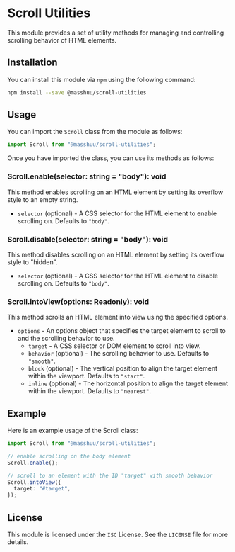 # Scroll Utilities

This module provides a set of utility methods for managing and controlling scrolling behavior of HTML elements.

## Installation

You can install this module via `npm` using the following command:

```bash
npm install --save @masshuu/scroll-utilities
```

## Usage

You can import the `Scroll` class from the module as follows:

```ts
import Scroll from "@masshuu/scroll-utilities";
```

Once you have imported the class, you can use its methods as follows:

### Scroll.enable(selector: string = "body"): void

This method enables scrolling on an HTML element by setting its overflow style to an empty string.

- `selector` (optional) - A CSS selector for the HTML element to enable scrolling on. Defaults to `"body"`.

### Scroll.disable(selector: string = "body"): void

This method disables scrolling on an HTML element by setting its overflow style to "hidden".

- `selector` (optional) - A CSS selector for the HTML element to disable scrolling on. Defaults to `"body"`.

### Scroll.intoView(options: Readonly<ScrollIntoView>): void

This method scrolls an HTML element into view using the specified options.

- `options` - An options object that specifies the target element to scroll to and the scrolling behavior to use.
  - `target` - A CSS selector or DOM element to scroll into view.
  - `behavior` (optional) - The scrolling behavior to use. Defaults to `"smooth"`.
  - `block` (optional) - The vertical position to align the target element within the viewport. Defaults to `"start"`.
  - `inline` (optional) - The horizontal position to align the target element within the viewport. Defaults to `"nearest"`.

## Example

Here is an example usage of the Scroll class:

```ts
import Scroll from "@masshuu/scroll-utilities";

// enable scrolling on the body element
Scroll.enable();

// scroll to an element with the ID "target" with smooth behavior
Scroll.intoView({
  target: "#target",
});
```

## License

This module is licensed under the `ISC` License. See the `LICENSE` file for more details.
